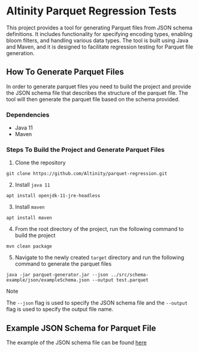 # Altinity Parquet Regression Tests


This project provides a tool for generating Parquet files from JSON schema definitions. It includes functionality for specifying encoding types, enabling bloom filters, and handling various data types. The tool is built using Java and Maven, and it is designed to facilitate regression testing for Parquet file generation.

## How To Generate Parquet Files

In order to generate parquet files you need to build the project and provide the JSON schema file that describes the structure of the parquet file. The tool will then generate the parquet file based on the schema provided.

### Dependencies

- Java 11
- Maven

### Steps To Build the Project and Generate Parquet Files

1. Clone the repository

```shell
git clone https://github.com/Altinity/parquet-regression.git
````

2. Install `java 11`

```shell
apt install openjdk-11-jre-headless
```

3. Install `maven`

```shell
apt install maven
```

4. From the root directory of the project, run the following command to build the project

```shell
mvn clean package
```

5. Navigate to the newly created `target` directory and run the following command to generate the parquet files

```shell
java -jar parquet-generator.jar --json ../src/schema-example/json/exampleSchema.json --output test.parquet
```
> [!NOTE]
> The `--json` flag is used to specify the JSON schema file and the `--output` flag is used to specify the output file name.

## Example JSON Schema for Parquet File

The example of the JSON schema file can be found [here](https://github.com/Altinity/parquet-regression/blob/main/src/schema-example/json/exampleSchema.json)
